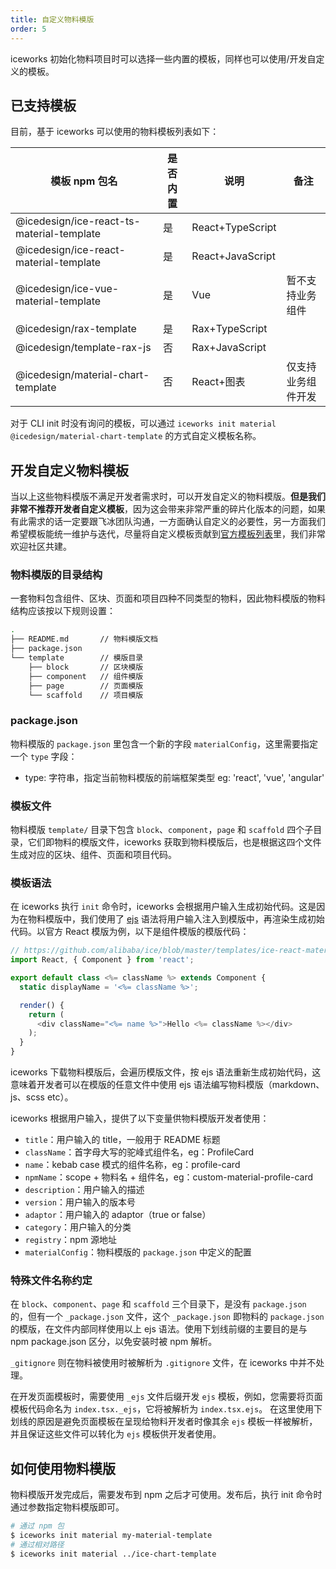 ```yaml
---
title: 自定义物料模版
order: 5
---
```


iceworks 初始化物料项目时可以选择一些内置的模板，同样也可以使用/开发自定义的模板。

## 已支持模板

目前，基于 iceworks 可以使用的物料模板列表如下：

|        模板 npm 包名        | 是否内置|   说明   |   备注  |
|----------------------------|-------|----------|--------|
|@icedesign/ice-react-ts-material-template|是| React+TypeScript   |     |
|@icedesign/ice-react-material-template|是|  React+JavaScript  |     |
|@icedesign/ice-vue-material-template|是|  Vue  | 暂不支持业务组件    |
|@icedesign/rax-template              |是| Rax+TypeScript |  |
@icedesign/template-rax-js            | 否 | Rax+JavaScript | |
|@icedesign/material-chart-template|否| React+图表   | 仅支持业务组件开发    |

对于 CLI init 时没有询问的模板，可以通过 `iceworks init material @icedesign/material-chart-template` 的方式自定义模板名称。

## 开发自定义物料模板

当以上这些物料模版不满足开发者需求时，可以开发自定义的物料模版。**但是我们非常不推荐开发者自定义模板**，因为这会带来非常严重的碎片化版本的问题，如果有此需求的话一定要跟飞冰团队沟通，一方面确认自定义的必要性，另一方面我们希望模板能统一维护与迭代，尽量将自定义模板贡献到[官方模板列表](https://github.com/ice-lab/material-templates/)里，我们非常欢迎社区共建。

### 物料模版的目录结构

一套物料包含组件、区块、页面和项目四种不同类型的物料，因此物料模版的物料结构应该按以下规则设置：

```bash
.
├── README.md       // 物料模版文档
├── package.json
└── template        // 模版目录
    ├── block       // 区块模版
    ├── component   // 组件模版
    ├── page        // 页面模版
    └── scaffold    // 项目模版
```

### package.json

物料模版的 `package.json` 里包含一个新的字段 `materialConfig`，这里需要指定一个 `type` 字段：

- type: 字符串，指定当前物料模版的前端框架类型 eg: 'react', 'vue', 'angular'

### 模板文件

物料模版 `template/` 目录下包含 `block`、`component`，`page` 和 `scaffold` 四个子目录，它们即物料的模版文件，iceworks 获取到物料模版后，也是根据这四个文件生成对应的区块、组件、页面和项目代码。

### 模板语法

在 iceworks 执行 `init` 命令时，iceworks 会根据用户输入生成初始代码。这是因为在物料模版中，我们使用了 [ejs](https://ejs.co/) 语法将用户输入注入到模版中，再渲染生成初始代码。以官方 React 模版为例，以下是组件模版的模版代码：

```javascript
// https://github.com/alibaba/ice/blob/master/templates/ice-react-material-template/template/component/src/index.js
import React, { Component } from 'react';

export default class <%= className %> extends Component {
  static displayName = '<%= className %>';

  render() {
    return (
      <div className="<%= name %>">Hello <%= className %></div>
    );
  }
}
```

iceworks 下载物料模版后，会遍历模版文件，按 ejs 语法重新生成初始代码，这意味着开发者可以在模版的任意文件中使用 ejs 语法编写物料模版（markdown、js、scss etc）。

iceworks 根据用户输入，提供了以下变量供物料模版开发者使用：

- `title`：用户输入的 title，一般用于 README 标题
- `className`：首字母大写的驼峰式组件名，eg：ProfileCard
- `name`：kebab case 模式的组件名称，eg：profile-card
- `npmName`：scope + 物料名 + 组件名，eg：custom-material-profile-card
- `description`：用户输入的描述
- `version`：用户输入的版本号
- `adaptor`：用户输入的 adaptor（true or false）
- `category`：用户输入的分类
- `registry`：npm 源地址
- `materialConfig`：物料模版的 `package.json` 中定义的配置

### 特殊文件名称约定

在 `block`、`component`、`page` 和 `scaffold` 三个目录下，是没有 `package.json` 的，但有一个 `_package.json` 文件，这个 `_package.json` 即物料的 `package.json` 的模版，在文件内部同样使用以上 ejs 语法。使用下划线前缀的主要目的是与 npm package.json 区分，以免安装时被 npm 解析。

`_gitignore` 则在物料被使用时被解析为 `.gitignore` 文件，在 iceworks 中并不处理。

在开发页面模板时，需要使用 `_ejs` 文件后缀开发 `ejs` 模板，例如，您需要将页面模板代码命名为 `index.tsx._ejs`，它将被解析为 `index.tsx.ejs`。 在这里使用下划线的原因是避免页面模板在呈现给物料开发者时像其余 `ejs` 模板一样被解析，并且保证这些文件可以转化为 `ejs` 模板供开发者使用。

## 如何使用物料模版

物料模版开发完成后，需要发布到 npm 之后才可使用。发布后，执行 init 命令时通过参数指定物料模版即可。

```bash
# 通过 npm 包
$ iceworks init material my-material-template
# 通过相对路径
$ iceworks init material ../ice-chart-template
```
